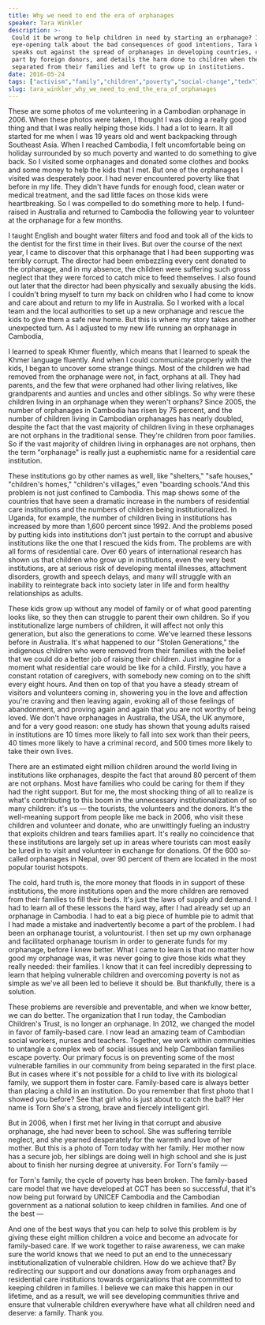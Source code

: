 ```yaml
---
title: Why we need to end the era of orphanages
speaker: Tara Winkler
description: >-
 Could it be wrong to help children in need by starting an orphanage? In this
 eye-opening talk about the bad consequences of good intentions, Tara Winkler
 speaks out against the spread of orphanages in developing countries, caused in
 part by foreign donors, and details the harm done to children when they are
 separated from their families and left to grow up in institutions.
date: 2016-05-24
tags: ["activism","family","children","poverty","social-change","tedx"]
slug: tara_winkler_why_we_need_to_end_the_era_of_orphanages
---
```


These are some photos of me volunteering in a Cambodian orphanage in 2006. When these
photos were taken, I thought I was doing a really good thing and that I was really helping
those kids. I had a lot to learn. It all started for me when I was 19 years old and went
backpacking through Southeast Asia. When I reached Cambodia, I felt uncomfortable being on
holiday surrounded by so much poverty and wanted to do something to give back. So I
visited some orphanages and donated some clothes and books and some money to help the kids
that I met. But one of the orphanages I visited was desperately poor. I had never
encountered poverty like that before in my life. They didn't have funds for enough food,
clean water or medical treatment, and the sad little faces on those kids were
heartbreaking. So I was compelled to do something more to help. I fund-raised in Australia
and returned to Cambodia the following year to volunteer at the orphanage for a few
months.

I taught English and bought water filters and food and took all of the kids to the dentist
for the first time in their lives. But over the course of the next year, I came to discover
that this orphanage that I had been supporting was terribly corrupt. The director had been
embezzling every cent donated to the orphanage, and in my absence, the children were
suffering such gross neglect that they were forced to catch mice to feed themselves. I
also found out later that the director had been physically and sexually abusing the kids.
I couldn't bring myself to turn my back on children who I had come to know and care about
and return to my life in Australia. So I worked with a local team and the local
authorities to set up a new orphanage and rescue the kids to give them a safe new home. But
this is where my story takes another unexpected turn. As I adjusted to my new life running
an orphanage in Cambodia, 

I learned to speak Khmer fluently, which means that I learned to speak the Khmer language
fluently. And when I could communicate properly with the kids, I began to uncover some
strange things. Most of the children we had removed from the orphanage were not, in fact,
orphans at all. They had parents, and the few that were orphaned had other living
relatives, like grandparents and aunties and uncles and other siblings. So why were these
children living in an orphanage when they weren't orphans? Since 2005, the number of
orphanages in Cambodia has risen by 75 percent, and the number of children living in
Cambodian orphanages has nearly doubled, despite the fact that the vast majority of
children living in these orphanages are not orphans in the traditional sense. They're
children from poor families. So if the vast majority of children living in orphanages are
not orphans, then the term "orphanage" is really just a euphemistic name for a residential
care institution.

These institutions go by other names as well, like "shelters," "safe houses," "children's
homes," "children's villages," even "boarding schools."And this problem is not just
confined to Cambodia. This map shows some of the countries that have seen a dramatic
increase in the numbers of residential care institutions and the numbers of children being
institutionalized. In Uganda, for example, the number of children living in institutions
has increased by more than 1,600 percent since 1992. And the problems posed by putting
kids into institutions don't just pertain to the corrupt and abusive institutions like the
one that I rescued the kids from. The problems are with all forms of residential care. Over
60 years of international research has shown us that children who grow up in institutions,
even the very best institutions, are at serious risk of developing mental illnesses,
attachment disorders, growth and speech delays, and many will struggle with an inability
to reintegrate back into society later in life and form healthy relationships as
adults.

These kids grow up without any model of family or of what good parenting looks like, so
they then can struggle to parent their own children. So if you institutionalize large
numbers of children, it will affect not only this generation, but also the generations to
come. We've learned these lessons before in Australia. It's what happened to our "Stolen
Generations," the indigenous children who were removed from their families with the belief
that we could do a better job of raising their children. Just imagine for a moment what
residential care would be like for a child. Firstly, you have a constant rotation of
caregivers, with somebody new coming on to the shift every eight hours. And then on top of
that you have a steady stream of visitors and volunteers coming in, showering you in the
love and affection you're craving and then leaving again, evoking all of those feelings of
abandonment, and proving again and again that you are not worthy of being loved. We don't
have orphanages in Australia, the USA, the UK anymore, and for a very good reason: one
study has shown that young adults raised in institutions are 10 times more likely to fall
into sex work than their peers, 40 times more likely to have a criminal record, and 500
times more likely to take their own lives.

There are an estimated eight million children around the world living in institutions like
orphanages, despite the fact that around 80 percent of them are not orphans. Most have
families who could be caring for them if they had the right support. But for me, the most
shocking thing of all to realize is what's contributing to this boom in the unnecessary
institutionalization of so many children: it's us — the tourists, the volunteers and the
donors. It's the well-meaning support from people like me back in 2006, who visit these
children and volunteer and donate, who are unwittingly fueling an industry that exploits
children and tears families apart. It's really no coincidence that these institutions are
largely set up in areas where tourists can most easily be lured in to visit and volunteer
in exchange for donations. Of the 600 so-called orphanages in Nepal, over 90 percent of
them are located in the most popular tourist hotspots.

The cold, hard truth is, the more money that floods in in support of these institutions,
the more institutions open and the more children are removed from their families to fill
their beds. It's just the laws of supply and demand. I had to learn all of these lessons
the hard way, after I had already set up an orphanage in Cambodia. I had to eat a big
piece of humble pie to admit that I had made a mistake and inadvertently become a part of
the problem. I had been an orphanage tourist, a voluntourist. I then set up my own
orphanage and facilitated orphanage tourism in order to generate funds for my orphanage,
before I knew better. What I came to learn is that no matter how good my orphanage was, it
was never going to give those kids what they really needed: their families. I know that it
can feel incredibly depressing to learn that helping vulnerable children and overcoming
poverty is not as simple as we've all been led to believe it should be. But thankfully,
there is a solution.

These problems are reversible and preventable, and when we know better, we can do
better. The organization that I run today, the Cambodian Children's Trust, is no longer an
orphanage. In 2012, we changed the model in favor of family-based care. I now lead an
amazing team of Cambodian social workers, nurses and teachers. Together, we work within
communities to untangle a complex web of social issues and help Cambodian families escape
poverty. Our primary focus is on preventing some of the most vulnerable families in our
community from being separated in the first place. But in cases where it's not possible
for a child to live with its biological family, we support them in foster care.
Family-based care is always better than placing a child in an institution. Do you remember
that first photo that I showed you before? See that girl who is just about to catch the
ball? Her name is Torn She's a strong, brave and fiercely intelligent girl.

But in 2006, when I first met her living in that corrupt and abusive orphanage, she had
never been to school. She was suffering terrible neglect, and she yearned desperately for
the warmth and love of her mother. But this is a photo of Torn today with her family. Her
mother now has a secure job, her siblings are doing well in high school and she is just
about to finish her nursing degree at university. For Torn's family —

for Torn's family, the cycle of poverty has been broken. The family-based care model that
we have developed at CCT has been so successful, that it's now being put forward by UNICEF
Cambodia and the Cambodian government as a national solution to keep children in families.
And one of the best —

And one of the best ways that you can help to solve this problem is by giving these eight
million children a voice and become an advocate for family-based care. If we work together
to raise awareness, we can make sure the world knows that we need to put an end to the
unnecessary institutionalization of vulnerable children. How do we achieve that? By
redirecting our support and our donations away from orphanages and residential care
institutions towards organizations that are committed to keeping children in families. I
believe we can make this happen in our lifetime, and as a result, we will see developing
communities thrive and ensure that vulnerable children everywhere have what all children
need and deserve: a family. Thank you.

<!--
ad_duration=3.33
comment_count=30
event="TEDxSydney"
external_start_time=0
has_talk_citation=1
intro_duration=11.82
is_subtitle_required="False"
is_talk_featured="True"
language="en"
language_swap="False"
native_language="en"
number_of_related_talks=6
number_of_speakers=1
number_of_subtitled_videos=21
number_of_tags=6
number_of_talk_download_languages=22
number_of_talk_more_resources=1
number_of_talk_recommendations=1
number_of_talks_take_actions=2
post_ad_duration=0.83
published_timestamp="2017-08-29 19:39:04"
recording_date="2016-05-24"
speaker_description="Child protection leader, activist, author"
speaker_is_published=1
speaker_name="Tara Winkler"
talk_name="Why we need to end the era of orphanages"
talk_recommendations_blurb="Further reading on orphanage tourism, curated by Tara Winkler."
talks_tags=["activism","family","children","poverty","social-change","tedx"]
url_audio="https://download.ted.com/talks/TaraWinkler_2016X.mp3?apikey=acme-roadrunner"
url_photo_speaker="https://pe.tedcdn.com/images/ted/0602b3e06430ba61998d244fab3110a3a3709eb8_254x191.jpg"
url_photo_talk="https://s3.amazonaws.com/talkstar-photos/uploads/c8c96708-57a5-4948-8776-a715a03557da/TaraWinkler_2016X-embed.jpg"
url_webpage="https://www.ted.com/talks/tara_winkler_why_we_need_to_end_the_era_of_orphanages"
video_type_name="TEDx Talk"
-->